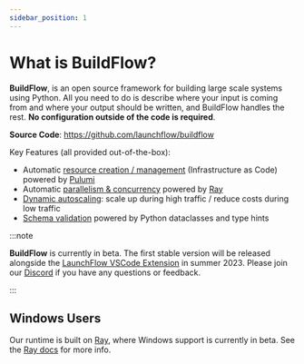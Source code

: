 ```yaml
---
sidebar_position: 1
---
```


# What is BuildFlow?

**BuildFlow**, is an open source framework for building large scale systems using Python. All you need to do is describe where your input is coming from and where your output should be written, and BuildFlow handles the rest. **No configuration outside of the code is required**.

**Source Code**: https://github.com/launchflow/buildflow

Key Features (all provided out-of-the-box):

- Automatic [resource creation / management](./features/resource-creation) (Infrastructure as Code) powered by [Pulumi](https://github.com/pulumi/pulumi)
- Automatic [parallelism & concurrency](./features/parallelism.md) powered by [Ray](https://github.com/ray-project/ray)
- [Dynamic autoscaling](./features/autoscaling.md): scale up during high traffic / reduce costs during low traffic
- [Schema validation](./features/schema-validation) powered by Python dataclasses and type hints

:::note

**BuildFlow** is currently in beta. The first stable version will be released alongside the [LaunchFlow VSCode Extension](https://www.launchflow.com/) in summer 2023. Please join our [Discord](https://discordapp.com/invite/wz7fjHyrCA) if you have any questions or feedback.

:::

## Windows Users

Our runtime is built on [Ray](https://ray.io/), where Windows support is currently in beta. See the [Ray docs](https://docs.ray.io/en/latest/ray-overview/installation.html#windows-support) for more info.
